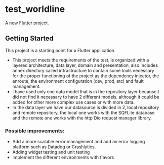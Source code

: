 # test_worldline

A new Flutter project.

## Getting Started

This project is a starting point for a Flutter application.

- This project meets the requirements of the test, is organized with a layered architecture, data layer, domain and presentation, also includes annex directory called infrastructure to contain some tools necessary for the proper functioning of the project as the dependency injector, the enroute, the environment configuration (dev, prod, etc) and fault management.
- I have used only one data model that is in the repository layer because I did not find it necessary to have 2 different models, although it could be added for other more complex use cases or with more data.
- In the data layer we have our datasource is divided in 2, local repository and remote repository, the local one works with the SQFLite database and the remote one works with the http Dio request manager library.


### Possible improvements: 
- Add a more scalable error management and add an error logging platform such as Datadog or Crashlytics,
- Adding widget testing and unit testing
- Implement the different environments with flavors 
